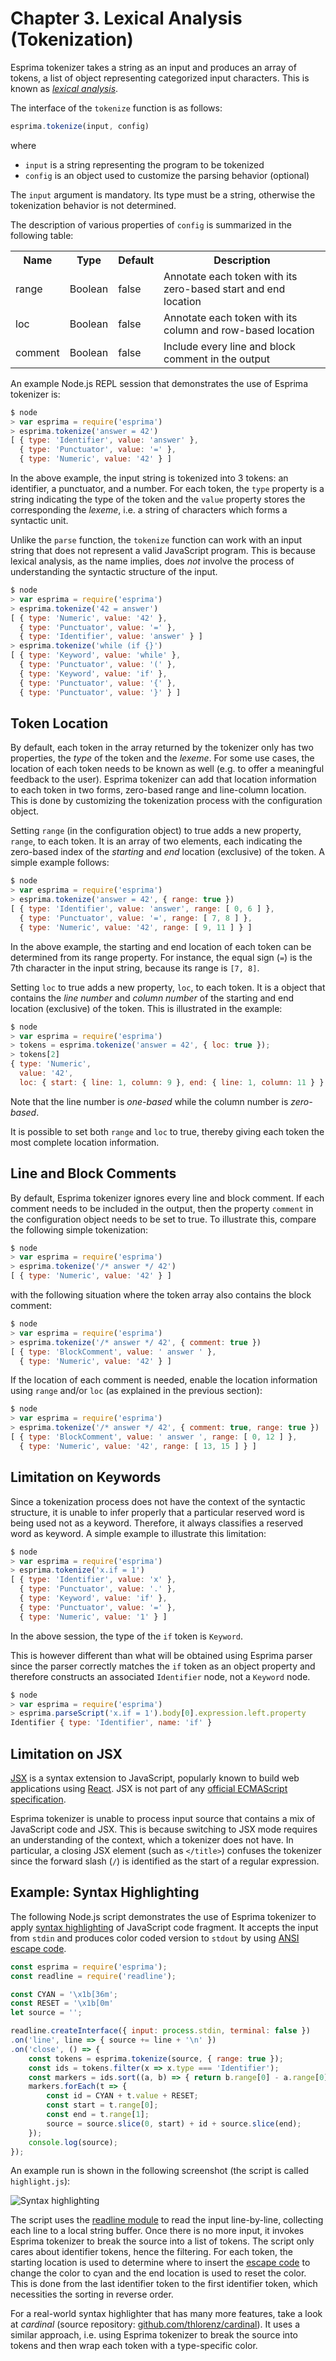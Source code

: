 # Chapter 3. Lexical Analysis (Tokenization)

Esprima tokenizer takes a string as an input and produces an array of tokens, a list of object representing categorized input characters.
This is known as _[lexical analysis](https://en.wikipedia.org/wiki/Lexical_analysis)_.

The interface of the `tokenize` function is as follows:

```js
esprima.tokenize(input, config)
```

where

* `input` is a string representing the program to be tokenized
* `config` is an object used to customize the parsing behavior (optional)

The `input` argument is mandatory. Its type must be a string, otherwise the tokenization behavior is not determined.

The description of various properties of `config` is summarized in the following table:

<table>
<tr><th>Name</th> <th>Type</th> <th>Default</th> <th>Description</th></tr>
<tr><td>range</td> <td>Boolean</td> <td>false</td> <td>Annotate each token with its zero-based start and end location</td></tr>
<tr><td>loc</td> <td>Boolean</td> <td>false</td> <td>Annotate each token with its column and row-based location</td></tr>
<tr><td>comment</td> <td>Boolean</td> <td>false</td> <td>Include every line and block comment in the output</td></tr>
</table>

An example Node.js REPL session that demonstrates the use of Esprima tokenizer is:

```js
$ node
> var esprima = require('esprima')
> esprima.tokenize('answer = 42')
[ { type: 'Identifier', value: 'answer' },
  { type: 'Punctuator', value: '=' },
  { type: 'Numeric', value: '42' } ]
```

In the above example, the input string is tokenized into 3 tokens: an identifier, a punctuator, and a number. For each token, the `type` property is a string indicating the type of the token and the `value` property stores the corresponding the _lexeme_, i.e. a string of characters which forms a syntactic unit.

Unlike the `parse` function, the `tokenize` function can work with an input string that does not represent a valid JavaScript program. This is because lexical analysis, as the name implies, does _not_ involve the process of understanding the syntactic structure of the input.

```js
$ node
> var esprima = require('esprima')
> esprima.tokenize('42 = answer')
[ { type: 'Numeric', value: '42' },
  { type: 'Punctuator', value: '=' },
  { type: 'Identifier', value: 'answer' } ]
> esprima.tokenize('while (if {}')
[ { type: 'Keyword', value: 'while' },
  { type: 'Punctuator', value: '(' },
  { type: 'Keyword', value: 'if' },
  { type: 'Punctuator', value: '{' },
  { type: 'Punctuator', value: '}' } ]
```

## Token Location

By default, each token in the array returned by the tokenizer only has two properties, the _type_ of the token and the _lexeme_. For some use cases, the location of each token needs to be known as well (e.g. to offer a meaningful feedback to the user). Esprima tokenizer can add that location information to each token in two forms, zero-based range and line-column location. This is done by customizing the tokenization process with the configuration object.

Setting `range` (in the configuration object) to true adds a new property, `range`, to each token. It is an array of two elements, each indicating the zero-based index of the _starting_ and _end_ location (exclusive) of the token. A simple example follows:

```js
$ node
> var esprima = require('esprima')
> esprima.tokenize('answer = 42', { range: true })
[ { type: 'Identifier', value: 'answer', range: [ 0, 6 ] },
  { type: 'Punctuator', value: '=', range: [ 7, 8 ] },
  { type: 'Numeric', value: '42', range: [ 9, 11 ] } ]
```

In the above example, the starting and end location of each token can be determined from its range property. For instance, the equal sign (`=`) is the 7th character in the input string, because its range is `[7, 8]`.

Setting `loc` to true adds a new property, `loc`, to each token. It is a object that contains the _line number_ and _column number_ of the starting and end location (exclusive) of the token. This is illustrated in the example:

```js
$ node
> var esprima = require('esprima')
> tokens = esprima.tokenize('answer = 42', { loc: true });
> tokens[2]
{ type: 'Numeric',
  value: '42',
  loc: { start: { line: 1, column: 9 }, end: { line: 1, column: 11 } } }
```

Note that the line number is _one-based_ while the column number is _zero-based_.

It is possible to set both `range` and `loc` to true, thereby giving each token the most complete location information.

## Line and Block Comments

By default, Esprima tokenizer ignores every line and block comment. If each comment needs to be included in the output, then the property `comment` in the configuration object needs to be set to true. To illustrate this, compare the following simple tokenization:

```js
$ node
> var esprima = require('esprima')
> esprima.tokenize('/* answer */ 42')
[ { type: 'Numeric', value: '42' } ]
```

with the following situation where the token array also contains the block comment:

```js
$ node
> var esprima = require('esprima')
> esprima.tokenize('/* answer */ 42', { comment: true })
[ { type: 'BlockComment', value: ' answer ' },
  { type: 'Numeric', value: '42' } ]
```

If the location of each comment is needed, enable the location information using `range` and/or `loc` (as explained in the previous section):

```js
$ node
> var esprima = require('esprima')
> esprima.tokenize('/* answer */ 42', { comment: true, range: true })
[ { type: 'BlockComment', value: ' answer ', range: [ 0, 12 ] },
  { type: 'Numeric', value: '42', range: [ 13, 15 ] } ]
```

## Limitation on Keywords

Since a tokenization process does not have the context of the syntactic structure, it is unable to infer properly that a particular reserved word is being used not as a keyword. Therefore, it always classifies a reserved word as keyword. A simple example to illustrate this limitation:

```js
$ node
> var esprima = require('esprima')
> esprima.tokenize('x.if = 1')
[ { type: 'Identifier', value: 'x' },
  { type: 'Punctuator', value: '.' },
  { type: 'Keyword', value: 'if' },
  { type: 'Punctuator', value: '=' },
  { type: 'Numeric', value: '1' } ]
```

In the above session, the type of the `if` token is `Keyword`.

This is however different than what will be obtained using Esprima parser since the parser correctly matches the `if` token as an object property and therefore constructs an associated `Identifier` node, not a `Keyword` node.

```js
$ node
> var esprima = require('esprima')
> esprima.parseScript('x.if = 1').body[0].expression.left.property
Identifier { type: 'Identifier', name: 'if' }
```

## Limitation on JSX

[JSX](http://facebook.github.io/jsx/) is a syntax extension to JavaScript, popularly known to build web applications using [React](https://facebook.github.io/react/). JSX is not part of any [official ECMAScript specification](http://www.ecma-international.org/publications/standards/Ecma-262.htm).

Esprima tokenizer is unable to process input source that contains a mix of JavaScript code and JSX. This is because switching to JSX mode requires an understanding of the context, which a tokenizer does not have. In particular, a closing JSX element (such as `</title>`) confuses the tokenizer since the forward slash (`/`) is identified as the start of a regular expression.

## Example: Syntax Highlighting

The following Node.js script demonstrates the use of Esprima tokenizer to apply [syntax highlighting](https://en.wikipedia.org/wiki/Syntax_highlighting) of JavaScript code fragment. It accepts the input from `stdin` and produces color coded version to `stdout` by using [ANSI escape code](https://en.wikipedia.org/wiki/ANSI_escape_code).

```js
const esprima = require('esprima');
const readline = require('readline');

const CYAN = '\x1b[36m';
const RESET = '\x1b[0m'
let source = '';

readline.createInterface({ input: process.stdin, terminal: false })
.on('line', line => { source += line + '\n' })
.on('close', () => {
    const tokens = esprima.tokenize(source, { range: true });
    const ids = tokens.filter(x => x.type === 'Identifier');
    const markers = ids.sort((a, b) => { return b.range[0] - a.range[0] });
    markers.forEach(t => {
        const id = CYAN + t.value + RESET;
        const start = t.range[0];
        const end = t.range[1];
        source = source.slice(0, start) + id + source.slice(end);
    });
    console.log(source);
});
```

An example run is shown in the following screenshot (the script is called `highlight.js`):

![Syntax highlighting](highlight.png)

The script uses the [readline module](https://nodejs.org/api/readline.html) to read the input line-by-line, collecting each line to a local string buffer. Once there is no more input, it invokes Esprima tokenizer to break the source into a list of tokens. The script only cares about identifier tokens, hence the filtering. For each token, the starting location is used to determine where to insert the [escape code](https://en.wikipedia.org/wiki/ANSI_escape_code) to change the color to cyan and the end location is used to reset the color. This is done from the last identifier token to the first identifier token, which necessities the sorting in reverse order.

For a real-world syntax highlighter that has many more features, take a look at _cardinal_ (source repository: [github.com/thlorenz/cardinal](https://github.com/thlorenz/cardinal)). It uses a similar approach, i.e. using Esprima tokenizer to break the source into tokens and then wrap each token with a type-specific color.
